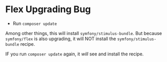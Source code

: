 # Flex Upgrading Bug

* Run `composer update`

Among other things, this will install `symfony/stimulus-bundle`. But because
`symfony/flex` is also upgrading, it will NOT install the `symfony/stimulus-bundle` recipe.

IF you run `composer update` again, it *will* see and install the recipe.
